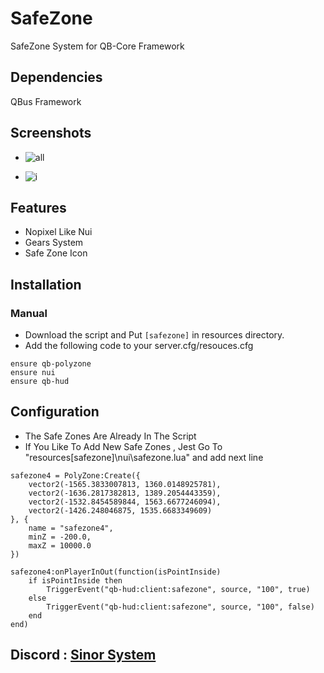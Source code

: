 # SafeZone
SafeZone System for QB-Core Framework

## Dependencies
QBus Framework

## Screenshots
- ![all](https://github.com/adelsinor/qb-hud/assets/116174907/3eaea403-cb0d-48da-9e14-04adc8a7c3b9)

- ![i](https://github.com/adelsinor/qb-hud/assets/116174907/a3a18447-05f4-41e6-b388-5f6cde369f98)


## Features
- Nopixel Like Nui
- Gears System
- Safe Zone Icon

## Installation
### Manual
- Download the script and Put `[safezone]` in resources directory.
- Add the following code to your server.cfg/resouces.cfg
```
ensure qb-polyzone
ensure nui
ensure qb-hud

```

## Configuration

- The Safe Zones Are Already In The Script 
- If You Like To Add New Safe Zones , Jest Go To "resources\[safezone]\nui\safezone.lua" and add next line
```
safezone4 = PolyZone:Create({
	vector2(-1565.3833007813, 1360.0148925781),
	vector2(-1636.2817382813, 1389.2054443359),
	vector2(-1532.8454589844, 1563.6677246094),
	vector2(-1426.248046875, 1535.6683349609)
}, {
	name = "safezone4",
	minZ = -200.0,
	maxZ = 10000.0
})

safezone4:onPlayerInOut(function(isPointInside)
	if isPointInside then
		TriggerEvent("qb-hud:client:safezone", source, "100", true)
	else
		TriggerEvent("qb-hud:client:safezone", source, "100", false)
	end
end)

```
## Discord : [Sinor System](https://discord.gg/6MhccN5T)


